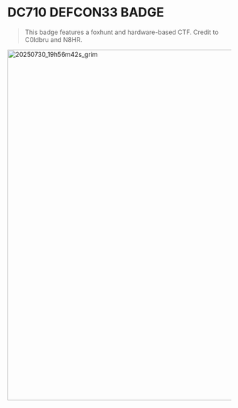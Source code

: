 # DC710 DEFCON33 BADGE
> This badge features a foxhunt and hardware-based CTF.
> Credit to C0ldbru and N8HR.
<img width="972" height="788" alt="20250730_19h56m42s_grim" src="https://github.com/user-attachments/assets/dc29fd3f-b468-43f4-972d-8e4f1931b69e" />
